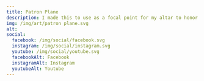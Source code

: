 ```yaml
---
title: Patron Plane
description: I made this to use as a focal point for my altar to honor each direction with an object in each circle
img: /img/art/patron plane.svg
alt: 
social:
  facebook: /img/social/facebook.svg
  instagram: /img/social/instagram.svg
  youtube: /img/social/youtube.svg
  facebookAlt: Facebook
  instagramAlt: Instagram
  youtubeAlt: Youtube
---
```

